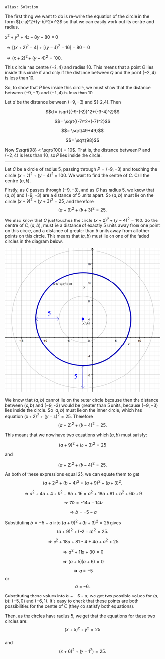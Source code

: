 ````
alias: Solution
````

<div class="chalk">
The first thing we want to do is re-write the equation of the circle in the form $(x-a)^2+(y-b)^2=r^2$ so that we can easily work out its centre and radius.
</div>  

$x^2+y^2+4x-8y-80=0$

$\Rightarrow [(x+2)^2 - 4] + [(y-4)^2-16] - 80 =0$

$\Rightarrow (x+2)^2 + (y-4)^2 = 100.$

This circle has centre $(-2,4)$ and radius $10$.
This means that a point $Q$ lies inside this circle if and only if the distance between $Q$ and the point $(-2,4)$ is less than $10$.  

So, to show that $P$ lies inside this circle, we must show that the distance between $(-9,-3)$ and $(-2,4)$ is less than $10$.

Let $d$ be the distance between $(-9,-3)$ and $(-2,4). Then

$$d = \sqrt{(-9-(-2))^2+(-3-4)^2}$$

$$= \sqrt{(-7)^2+(-7)^2}$$

$$= \sqrt{49+49}$$

$$= \sqrt{98}$$

Now $\sqrt{98} < \sqrt{100} = 10$. That is, the distance between P and $(-2,4)$ is less than $10$, so $P$ lies inside the circle.

***

Let $C$ be a circle of radius $5$, passing through $P = (-9,-3)$ and touching the circle $(x+2)^2+(y-4)^2=100$. We want to find the centre of $C$. Call the centre $(a,b)$.

Firstly, as $C$ passes through $(-9,-3)$, and as $C$ has radius $5$, we know that $(a,b)$ and $(-9,-3)$ are a distance of $5$ units apart. So $(a,b)$ must lie on the circle $(x+9)^2+(y+3)^2=25$, and therefore  
$$(a+9)^2+(b+3)^2=25.$$

We also know that $C$ just touches the circle $(x+2)^2+(y-4)^2=100$. So the centre of $C$, $(a,b)$, must lie a distance of exactly $5$ units away from one point on this circle, and a distance of greater than $5$ units away from all other points on this circle. This means that $(a,b)$ must lie on one of the faded circles in the diagram below.

![Diagram](Q6diagram1.png)  

We know that $(a,b)$ cannot lie on the outer circle because then the distance between $(a,b)$ and $(-9,-3)$ would be greater than $5$ units, because $(-9,-3)$ lies inside the circle. So $(a,b)$ must lie on the inner circle, which has equation $(x+2)^2+(y-4)^2=25$. Therefore  
$$(a+2)^2+(b-4)^2=25.$$ 

This means that we now have two equations which $(a,b)$ must satisfy:  

$$(a+9)^2+(b+3)^2=25$$

and

$$(a+2)^2+(b-4)^2=25.$$

As both of these expressions equal 25, we can equate them to get  
$$(a+2)^2+(b-4)^2=(a+9)^2+(b+3)^2.$$

$$\Rightarrow a^2+4a+4+b^2-8b+16=a^2+18a+81+b^2+6b+9$$

$$\Rightarrow 70=-14a-14b$$

$$\Rightarrow b=-5-a$$  


Substituting $b=-5-a$ into $(a+9)^2+(b+3)^2=25$ gives  
$$(a+9)^2+(-2-a)^2=25.$$

$$\Rightarrow a^2+18a+81+4+4a+a^2=25$$

$$\Rightarrow a^2+11a+30=0$$

$$\Rightarrow (a+5)(a+6)=0$$

$$\Rightarrow a = -5$$
or
$$a=-6.$$  

Substituting these values into $b=-5-a$, we get two possible values for $(a,b)$: $(-5,0)$ and $(-6,1)$.  It's easy to check that these points are both possibilities for the centre of $C$ (they do satisfy both equations).  

Then, as the circles have radius $5$, we get that the equations for these two circles are:  
$$(x+5)^2+y^2=25$$  
and  
$$(x+6)^2+(y-1^2)=25.$$
